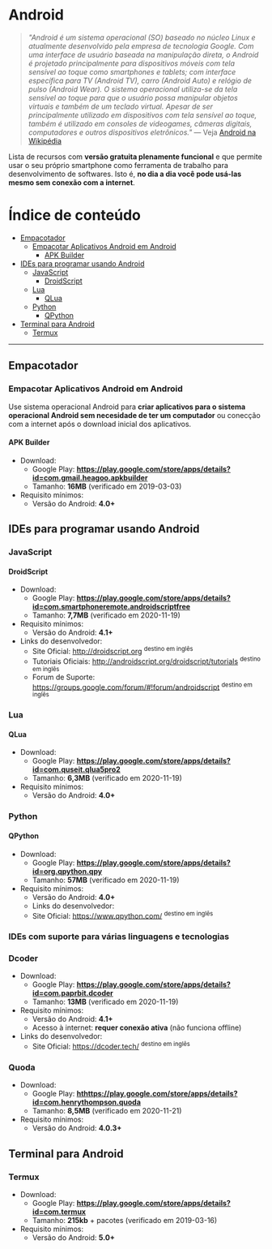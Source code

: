 # Android
> _"Android é um sistema operacional (SO) baseado no núcleo Linux e atualmente
desenvolvido pela empresa de tecnologia Google. Com uma interface de usuário
baseada na manipulação direta, o Android é projetado principalmente para
dispositivos móveis com tela sensível ao toque como smartphones e tablets;
com interface específica para TV (Android TV), carro (Android Auto) e relógio
de pulso (Android Wear). O sistema operacional utiliza-se da tela sensível ao
toque para que o usuário possa manipular objetos virtuais e também de um teclado
virtual. Apesar de ser principalmente utilizado em dispositivos com tela
sensível ao toque, também é utilizado em consoles de videogames, câmeras
digitais, computadores e outros dispositivos eletrônicos."_
— Veja [Android na Wikipédia](https://pt.wikipedia.org/wiki/Android)

Lista de recursos com **versão gratuita plenamente funcional** e que permite
usar o seu próprio smartphone como ferramenta de trabalho para desenvolvimento
de softwares. Isto é, **no dia a dia você pode usá-las mesmo sem conexão com a
internet**.

# Índice de conteúdo

<!-- TOC depthFrom:2 depthTo:5 -->

- [Empacotador](#empacotador)
    - [Empacotar Aplicativos Android em Android](#empacotar-aplicativos-android-em-android)
        - [APK Builder](#apk-builder)
- [IDEs para programar usando Android](#ides-para-programar-usando-android)
    - [JavaScript](#javascript)
        - [DroidScript](#droidscript)
    - [Lua](#lua)
        - [QLua](#qlua)
    - [Python](#python)
        - [QPython](#qpython)
- [Terminal para Android](#terminal-para-android)
    - [Termux](#termux)

<!-- /TOC -->

---

## Empacotador

### Empacotar Aplicativos Android em Android
Use sistema operacional Android para **criar aplicativos para o sistema
operacional Android sem necesidade de ter um computador** ou conecção com a
internet após o download inicial dos aplicativos.

#### APK Builder
- Download:
  - Google Play: **<https://play.google.com/store/apps/details?id=com.gmail.heagoo.apkbuilder>**
  - Tamanho: **16MB** (verificado em 2019-03-03)
- Requisito mínimos:
  - Versão do Android: **4.0+**

## IDEs para programar usando Android

### JavaScript

#### DroidScript
- Download:
  - Google Play: **<https://play.google.com/store/apps/details?id=com.smartphoneremote.androidscriptfree>**
  - Tamanho: **7,7MB** (verificado em 2020-11-19)
- Requisito mínimos:
  - Versão do Android: **4.1+**
- Links do desenvolvedor:
  - Site Oficial: <http://droidscript.org> <sup>destino em inglês</sup>
  - Tutoriais Oficiais: <http://androidscript.org/droidscript/tutorials> <sup>destino em inglês</sup>
  - Forum de Suporte: <https://groups.google.com/forum/#!forum/androidscript> <sup>destino em inglês</sup>

### Lua

#### QLua
- Download:
  - Google Play: **<https://play.google.com/store/apps/details?id=com.quseit.qlua5pro2>**
  - Tamanho: **6,3MB** (verificado em 2020-11-19)
- Requisito mínimos:
  - Versão do Android: **4.0+**

### Python

#### QPython
- Download:
  - Google Play: **<https://play.google.com/store/apps/details?id=org.qpython.qpy>**
  - Tamanho: **57MB** (verificado em 2020-11-19)
- Requisito mínimos:
  - Versão do Android: **4.0+**
  - Links do desenvolvedor:
  - Site Oficial: <https://www.qpython.com/> <sup>destino em inglês</sup>

### IDEs com suporte para várias linguagens e tecnologias

### Dcoder
- Download:
  - Google Play: **<https://play.google.com/store/apps/details?id=com.paprbit.dcoder>**
  - Tamanho: **13MB** (verificado em 2020-11-19)
- Requisito mínimos:
  - Versão do Android: **4.1+**
  - Acesso à internet: **requer conexão ativa** (não funciona offline)
- Links do desenvolvedor:
  - Site Oficial: <https://dcoder.tech/> <sup>destino em inglês</sup>
  
### Quoda
- Download:
  - Google Play: **<hthttps://play.google.com/store/apps/details?id=com.henrythompson.quoda>**
  - Tamanho: **8,5MB** (verificado em 2020-11-21)
- Requisito mínimos:
  - Versão do Android: **4.0.3+**

## Terminal para Android

### Termux
- Download:
  - Google Play: **<https://play.google.com/store/apps/details?id=com.termux>**
  - Tamanho: **215kb** + pacotes (verificado em 2019-03-16)
- Requisito mínimos:
  - Versão do Android: **5.0+**